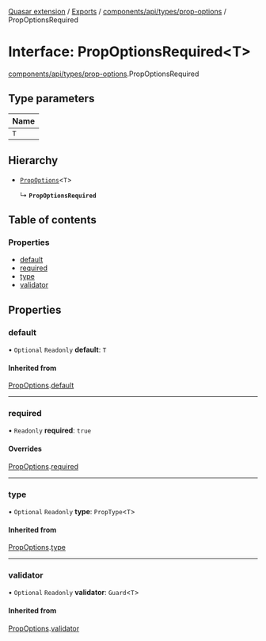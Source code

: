 [Quasar extension](../index.md) / [Exports](../modules.md) / [components/api/types/prop-options](../modules/components_api_types_prop_options.md) / PropOptionsRequired

# Interface: PropOptionsRequired<T\>

[components/api/types/prop-options](../modules/components_api_types_prop_options.md).PropOptionsRequired

## Type parameters

| Name |
| :------ |
| `T` |

## Hierarchy

- [`PropOptions`](components_api_types_prop_options.PropOptions.md)<`T`\>

  ↳ **`PropOptionsRequired`**

## Table of contents

### Properties

- [default](components_api_types_prop_options.PropOptionsRequired.md#default)
- [required](components_api_types_prop_options.PropOptionsRequired.md#required)
- [type](components_api_types_prop_options.PropOptionsRequired.md#type)
- [validator](components_api_types_prop_options.PropOptionsRequired.md#validator)

## Properties

### default

• `Optional` `Readonly` **default**: `T`

#### Inherited from

[PropOptions](components_api_types_prop_options.PropOptions.md).[default](components_api_types_prop_options.PropOptions.md#default)

___

### required

• `Readonly` **required**: ``true``

#### Overrides

[PropOptions](components_api_types_prop_options.PropOptions.md).[required](components_api_types_prop_options.PropOptions.md#required)

___

### type

• `Optional` `Readonly` **type**: `PropType`<`T`\>

#### Inherited from

[PropOptions](components_api_types_prop_options.PropOptions.md).[type](components_api_types_prop_options.PropOptions.md#type)

___

### validator

• `Optional` `Readonly` **validator**: `Guard`<`T`\>

#### Inherited from

[PropOptions](components_api_types_prop_options.PropOptions.md).[validator](components_api_types_prop_options.PropOptions.md#validator)
